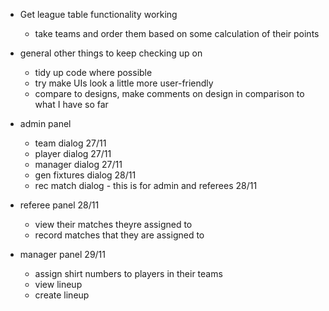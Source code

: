 - Get league table functionality working
	- take teams and order them based on some calculation of their points
	
- general other things to keep checking up on
	- tidy up code where possible
	- try make UIs look a little more user-friendly
	- compare to designs, make comments on design in comparison to what I have so far

- admin panel
	- team dialog 27/11
	- player dialog 27/11
	- manager dialog 27/11
	- gen fixtures dialog 28/11
	- rec match dialog - this is for admin and referees 28/11

- referee panel 28/11
	- view their matches theyre assigned to
	- record matches that they are assigned to

- manager panel 29/11
	- assign shirt numbers to players in their teams
	- view lineup
	- create lineup